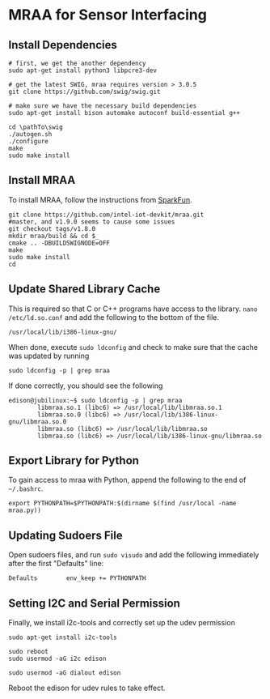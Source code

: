# MRAA for Sensor Interfacing

## Install Dependencies

```text
# first, we get the another dependency
sudo apt-get install python3 libpcre3-dev

# get the latest SWIG, mraa requires version > 3.0.5 
git clone https://github.com/swig/swig.git

# make sure we have the necessary build dependencies
sudo apt-get install bison automake autoconf build-essential g++

cd \pathTo\swig
./autogen.sh
./configure
make
sudo make install
```

## Install MRAA

To install MRAA, follow the instructions from [SparkFun](https://learn.sparkfun.com/tutorials/installing-libmraa-on-ubilinux-for-edison).

```text
git clone https://github.com/intel-iot-devkit/mraa.git
#master, and v1.9.0 seems to cause some issues
git checkout tags/v1.8.0
mkdir mraa/build && cd $_
cmake .. -DBUILDSWIGNODE=OFF
make
sudo make install
cd
```

## Update Shared Library Cache

This is required so that C or C++ programs have access to the library. `nano /etc/ld.so.conf` and add the following to the bottom of the file.

```text
/usr/local/lib/i386-linux-gnu/
```

When done, execute `sudo ldconfig` and check to make sure that the cache was updated by running

`sudo ldconfig -p | grep mraa`

If done correctly, you should see the following

```text
edison@jubilinux:~$ sudo ldconfig -p | grep mraa
        libmraa.so.1 (libc6) => /usr/local/lib/libmraa.so.1
        libmraa.so.0 (libc6) => /usr/local/lib/i386-linux-gnu/libmraa.so.0
        libmraa.so (libc6) => /usr/local/lib/libmraa.so
        libmraa.so (libc6) => /usr/local/lib/i386-linux-gnu/libmraa.so
```

## Export Library for Python

To gain access to mraa with Python, append the following to the end of `~/.bashrc`.

`export PYTHONPATH=$PYTHONPATH:$(dirname $(find /usr/local -name mraa.py))`

## Updating Sudoers File

Open sudoers files, and run `sudo visudo` and add the following immediately after the first "Defaults" line:

```text
Defaults        env_keep += PYTHONPATH
```

## Setting I2C and Serial Permission

Finally, we install i2c-tools and correctly set up the udev permission

```text
sudo apt-get install i2c-tools
```

```text
sudo reboot
sudo usermod -aG i2c edison
```

```text
sudo usermod -aG dialout edison
```

Reboot the edison for udev rules to take effect.

